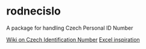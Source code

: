 # rodnecislo
A package for handling Czech Personal ID Number

[Wiki on Czech Identification Number](https://cs.wikipedia.org/wiki/Rodn%C3%A9_%C4%8D%C3%ADslo)
[Excel inspiration](http://lorenc.info/3MA381/overeni-spravnosti-rodneho-cisla.htm)
